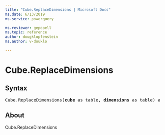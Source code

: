 ```yaml
---
title: "Cube.ReplaceDimensions | Microsoft Docs"
ms.date: 6/13/2019
ms.service: powerquery

ms.reviewer: gepopell
ms.topic: reference
author: dougklopfenstein
ms.author: v-douklo

---
```

# Cube.ReplaceDimensions

## Syntax

<pre>
Cube.ReplaceDimensions(<b>cube</b> as table, <b>dimensions</b> as table) as table
</pre>

## About
Cube.ReplaceDimensions

